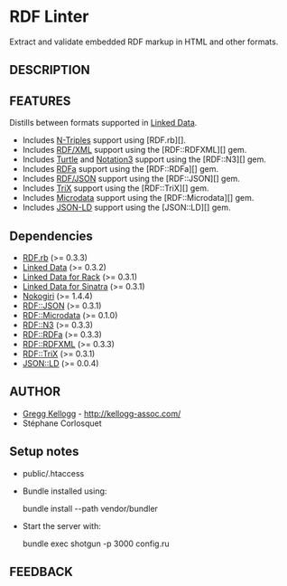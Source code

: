 # RDF Linter

Extract and validate embedded RDF markup in HTML and other formats.

## DESCRIPTION

## FEATURES
Distills between formats supported in [Linked Data][linkeddata].

* Includes [N-Triples][] support using [RDF.rb][].
* Includes [RDF/XML][] support using the [RDF::RDFXML][] gem.
* Includes [Turtle][] and [Notation3][] support using the [RDF::N3][] gem.
* Includes [RDFa][] support using the [RDF::RDFa][] gem.
* Includes [RDF/JSON][] support using the [RDF::JSON][] gem.
* Includes [TriX][] support using the [RDF::TriX][] gem.
* Includes [Microdata][] support using the [RDF::Microdata][] gem.
* Includes [JSON-LD][] support using the [JSON::LD][] gem.

## Dependencies
* [RDF.rb](http://rubygems.org/gems/rdf) (>= 0.3.3)
* [Linked Data](http://rubygems.org/gems/linkeddata) (>= 0.3.2)
* [Linked Data for Rack](http://rubygems.org/gems/rack-linkeddata) (>= 0.3.1)
* [Linked Data for Sinatra](http://rubygems.org/gems/sinatra-linkeddata) (>= 0.3.1)
* [Nokogiri](http://rubygems.org/gems/nokogiri) (>= 1.4.4)
* [RDF::JSON](http://rubygems.org/gems/rdf-json) (>= 0.3.1)
* [RDF::Microdata](http://rubygems.org/gems/rdf-microdata) (>= 0.1.0)
* [RDF::N3](http://rubygems.org/gems/rdf-n3) (>= 0.3.3)
* [RDF::RDFa](http://rubygems.org/gems/rdf-rdfa) (>= 0.3.3)
* [RDF::RDFXML](http://rubygems.org/gems/rdf-rdfxml) (>= 0.3.3)
* [RDF::TriX](http://rubygems.org/gems/rdf-trix) (>= 0.3.1)
* [JSON::LD](http://rubygems.org/gems/json-ld) (>= 0.0.4)

## AUTHOR
* [Gregg Kellogg](http://github.com/gkellogg) - <http://kellogg-assoc.com/>
* Stéphane Corlosquet

## Setup notes
* public/.htaccess
* Bundle installed using:

    bundle install --path vendor/bundler

* Start the server with:

    bundle exec shotgun -p 3000 config.ru

## FEEDBACK

[JSON-LD]:        http://json-ld.org/spec/latest/
[linkeddata]:     {file:linkeddata-README}
[Microdata]:      http://dev.w3.org/html5/md/
[N-Triples]:      http://en.wikipedia.org/wiki/N-Triples
[Notation3]:      http://en.wikipedia.org/wiki/Notation3
[RDF/JSON]:       http://n2.talis.com/wiki/RDF_JSON_Specification
[RDF/XML]:        http://www.w3.org/TR/rdf-syntax-grammar/
[RDFa]:           http://en.wikipedia.org/wiki/RDFa
[TriX]:           http://en.wikipedia.org/wiki/TriX_(syntax)
[Turtle]:         http://en.wikipedia.org/wiki/Turtle_(syntax)
